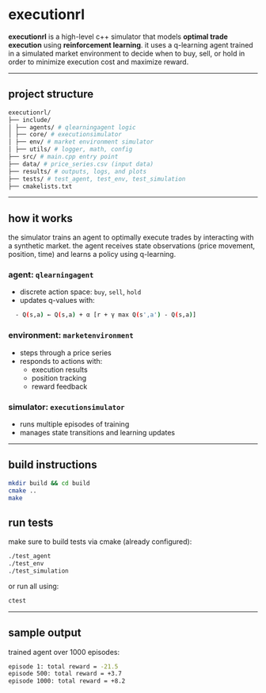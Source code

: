 # executionrl 

**executionrl** is a high-level c++ simulator that models **optimal trade execution** using **reinforcement learning**. it uses a q-learning agent trained in a simulated market environment to decide when to buy, sell, or hold in order to minimize execution cost and maximize reward.

---

## project structure
```bash
executionrl/
├── include/
│ ├── agents/ # qlearningagent logic
│ ├── core/ # executionsimulator
│ ├── env/ # market environment simulator
│ ├── utils/ # logger, math, config
├── src/ # main.cpp entry point
├── data/ # price_series.csv (input data)
├── results/ # outputs, logs, and plots
├── tests/ # test_agent, test_env, test_simulation
├── cmakelists.txt
```

---

## how it works

the simulator trains an agent to optimally execute trades by interacting with a synthetic market. the agent receives state observations (price movement, position, time) and learns a policy using q-learning.

### agent: `qlearningagent`

- discrete action space: `buy`, `sell`, `hold`
- updates q-values with:
```bash
  - Q(s,a) ← Q(s,a) + α [r + γ max Q(s',a') - Q(s,a)]
```
### environment: `marketenvironment`

- steps through a price series
- responds to actions with:
  - execution results
  - position tracking
  - reward feedback

### simulator: `executionsimulator`

- runs multiple episodes of training
- manages state transitions and learning updates

---

## build instructions

```bash
mkdir build && cd build
cmake ..
make
```

## run tests
make sure to build tests via cmake (already configured):
```bash
./test_agent
./test_env
./test_simulation
```
or run all using:
```bash
ctest
```

---

## sample output
trained agent over 1000 episodes:
```bash
episode 1: total reward = -21.5
episode 500: total reward = +3.7
episode 1000: total reward = +8.2
```
